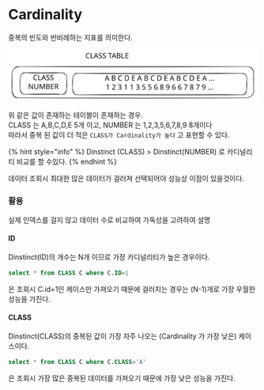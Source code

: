 # Cardinality

중복의 빈도와 반비례하는 지표를 의미한다.

<img src="../../../.gitbook/assets/file.excalidraw (12).svg" alt="" class="gitbook-drawing">

위 같은 값이 존재하는 테이블이 존재하는 경우.\
CLASS 는 A,B,C,D,E 5개 이고, NUMBER 는 1,2,3,5,6,7,8,9 8개이다 \
따라서 중복 된 값이 더 적은 `CLASS가 Cardinality가 높다` 고 표현할 수 있다.

{% hint style="info" %}
Dinstinct (CLASS)  > Dinstinct(NUMBER) 로 카디널리티 비교를 할 수있다.
{% endhint %}

데이터 조회시 최대한 많은 데이터가 걸러져 선택되어야 성능상 이점이 있을것이다.

### 활용

실제 인덱스를 걸지 않고 데이터 수로 비교하여 가독성을 고려하여  설명

#### ID&#x20;

Dinstinct(ID)의  개수는 N개 이므로 가장 카디널리티가 높은 경우이다.

```sql
select * from CLASS C where C.ID=1
```

은 조회시 C.id=1인 케이스만 가져오기 때문에 걸러지는 경우는  (N-1)개로 가장 우월한 성능을 가진다.

#### CLASS

Dinstinct(CLASS)의  중복된 값이 가장 자주 나오는 (Cardinality 가 가장 낮은) 케이스이다.

```sql
select * from CLASS C where C.CLASS='A'
```

은 조회시 가장 많은 중복된 데이터를 가져오기 때문에 가장 낮은 성능을 가진다.

